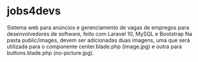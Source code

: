 # jobs4devs

Sistema web para anúncios e gerenciamento de vagas de empregos para desenvolvedores de software, feito com Laravel 10, MySQL e Bootstrap
Na pasta public/images, devem ser adicionadas duas imagens, uma que será utilizada para o componente center.blade.php (image.jpg) e outra para buttons.blade.php (no-picture.jpg).
